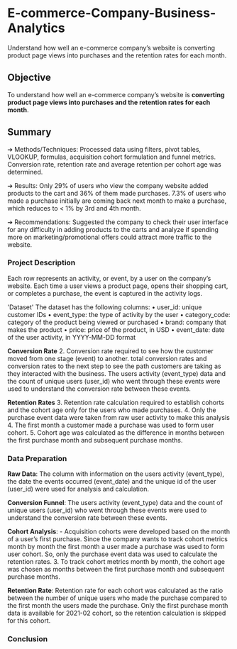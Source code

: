# E-commerce-Company-Business-Analytics
Understand how well an e-commerce company’s website is converting product page views into purchases and the retention rates for each month.

## Objective
To understand how well an e-commerce company’s website is **converting product page views into purchases and the retention rates for each month**.

## Summary
➔	Methods/Techniques: Processed data using filters, pivot tables, VLOOKUP, formulas, acquisition cohort formulation and funnel metrics. Conversion rate, retention rate and average retention per cohort age was determined.

➔	Results: Only 29% of users who view the company website added products to the cart and 36% of them made purchases. 7.3% of users who made a purchase initially are coming back next month to make a purchase, which reduces to < 1% by 3rd and 4th month. 

➔	Recommendations: Suggested the company to check their user interface for any difficulty in adding products to the carts and analyze if spending more on marketing/promotional offers could attract more traffic to the website.


### Project Description
Each row represents an activity, or event, by a user on the company’s website. Each time a user views a product page, opens their shopping cart, or completes a purchase, the event is captured in the activity logs.

'Dataset'
The dataset has the following columns:
•	user_id: unique customer IDs
•	event_type: the type of activity by the user
•	category_code: category of the product being viewed or purchased
•	brand: company that makes the product
•	price: price of the product, in USD
•	event_date: date of the user activity, in YYYY-MM-DD format

**Conversion Rate**
2. Conversion rate required to see how the customer moved from one stage (event) to another. total conversion rates and conversion rates to the next step to see the path customers are taking as they interacted with the business. The users activity (event_type) data and the count of unique users (user_id) who went through these events were used to understand the conversion rate between these events.

**Retention Rates**
3. Retention rate calculation required to establish cohorts and the cohort age only for the users who made purchases.
4. Only the purchase event data were taken from raw user activity to make this analysis
4. The first month a customer made a purchase was used to form user cohort. 
5. Cohort age was calculated as the difference in months between the first purchase month and subsequent purchase months.


### Data Preparation
**Raw Data**: The column with information on the users activity (event_type), the date the events occurred (event_date) and the unique id of the user (user_id) were used for analysis and calculation.

**Conversion Funnel**:  The users activity (event_type) data and the count of unique users (user_id) who went through these events were used to understand the conversion rate between these events.

**Cohort Analysis**: - Acquisition cohorts were developed based on the month of a user’s first purchase. Since the company wants to track cohort metrics month by month the first month a user made a purchase was used to form user cohort. So, only the purchase event data was used to calculate the retention rates.
3. To track cohort metrics month by month, the cohort age was chosen as months between the first purchase month and subsequent purchase months.

**Retention Rate**: Retention rate for each cohort was calculated as the ratio between the number of unique users who made the purchase compared to the first month the users made the purchase. Only the first purchase month data is available for 2021-02 cohort, so the retention calculation is skipped for this cohort.


### Conclusion
